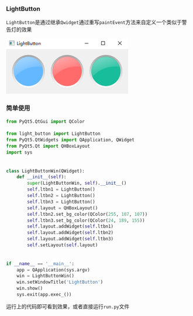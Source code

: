 ### LightButton

`LightButton`是通过继承`Qwidget`通过重写`paintEvent`方法来自定义一个类似于警告灯的效果


![img.png](img.png)

### 简单使用
```python
from PyQt5.QtGui import QColor

from light_button import LightButton
from PyQt5.QtWidgets import QApplication, QWidget
from PyQt5.Qt import QHBoxLayout
import sys


class LightButtonWin(QWidget):
    def __init__(self):
        super(LightButtonWin, self).__init__()
        self.ltbn1 = LightButton()
        self.ltbn2 = LightButton()
        self.ltbn3 = LightButton()
        self.layout = QHBoxLayout()
        self.ltbn2.set_bg_color(QColor(255, 107, 107))
        self.ltbn3.set_bg_color(QColor(24, 189, 155))
        self.layout.addWidget(self.ltbn1)
        self.layout.addWidget(self.ltbn2)
        self.layout.addWidget(self.ltbn3)
        self.setLayout(self.layout)


if __name__ == '__main__':
    app = QApplication(sys.argv)
    win = LightButtonWin()
    win.setWindowTitle('LightButton')
    win.show()
    sys.exit(app.exec_())
```
运行上的代码即可看到效果，或者直接运行`run.py`文件

